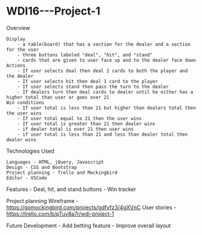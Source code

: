 # WDI16---Project-1

Overview

    Display 
        - a table(board) that has a section for the dealer and a section for the user
        - three buttons labeled "deal", "hit", and "stand"
        - cards that are given to user face up and to the dealer face down
    Actions 
        - If user selects deal then deal 2 cards to both the player and the dealer
        - If user selects hit then deal 1 card to the player
        - If user selects stand then pass the turn to the dealer
        - If dealers turn then deal cards to dealer until he either has a higher total than user or goes over 21
    Win conditions
        - If user total is less than 21 but higher than dealers total then the user wins
        - If user total equal to 21 then the user wins
        - If user total is greater than 21 then dealer wins
        - if dealer total is over 21 then user wins
        - if user total is less than 21 and less than dealer total then dealer wins


Technologies Used
    
    Languages - HTML, jQuery, Javascript
    Design - CSS and Bootstrap
    Project planning - Trello and Mockingbird
    Editor - VSCode


Features
    - Deal, hit, and stand buttons
    - Win tracker


Project planning
    Wireframe - https://gomockingbird.com/projects/gdfvfz3/4gXVnC
    User stories - https://trello.com/b/pTuv8a7r/wdi-project-1


Future Development
    - Add betting feature
    - Improve overall layout